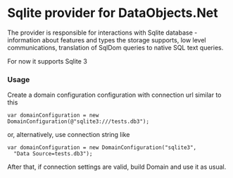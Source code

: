 # Sqlite provider for DataObjects.Net

The provider is responsible for interactions with Sqlite database - information about features and types the storage supports, low level communications, translation of SqlDom queries to native SQL text queries.

For now it supports Sqlite 3

### Usage

Create a domain configuration configuration with connection url similar to this

    var domainConfiguration = new DomainConfiguration(@"sqlite3:///tests.db3");

or, alternatively, use connection string like

    var domainConfiguration = new DomainConfiguration("sqlite3",
	  "Data Source=tests.db3");

After that, if connection settings are valid, build Domain and use it as usual.